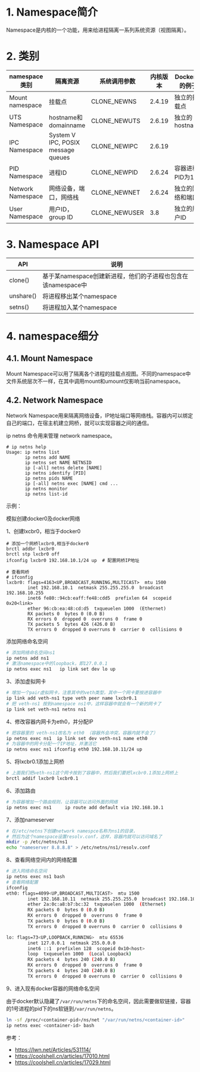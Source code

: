 # 1. Namespace简介

Namespace是内核的一个功能，用来给进程隔离一系列系统资源（视图隔离）。

# 2. 类别

| namespace类别     | 隔离资源                           | 系统调用参数  | 内核版本 | Docker中的例子   |
| ----------------- | ---------------------------------- | ------------- | -------- | ---------------- |
| Mount namespace   | 挂载点                             | CLONE_NEWNS   | 2.4.19   | 独立的挂载点     |
| UTS Namespace     | hostname和domainname               | CLONE_NEWUTS  | 2.6.19   | 独立的hostname   |
| IPC Namespace     | System V IPC, POSIX message queues | CLONE_NEWIPC  | 2.6.19   |                  |
| PID Namespace     | 进程ID                             | CLONE_NEWPID  | 2.6.24   | 容器进程PID为1   |
| Network Namespace | 网络设备，端口，网络栈             | CLONE_NEWNET  | 2.6.24   | 独立的网络和端口 |
| User Namespace    | 用户ID，group ID                   | CLONE_NEWUSER | 3.8      | 独立的用户ID     |

# 3. Namespace API

| API       | 说明                                                         |
| --------- | ------------------------------------------------------------ |
| clone()   | 基于某namespace创建新进程，他们的子进程也包含在该namespace中 |
| unshare() | 将进程移出某个namespace                                      |
| setns()   | 将进程加入某个namespace                                      |


# 4. namespace细分

## 4.1. Mount Namespace

Mount Namespace可以用了隔离各个进程的挂载点视图。不同的namespace中文件系统层次不一样，在其中调用mount和umount仅影响当前namespace。



## 4.2. Network Namespace

Network Namespace用来隔离网络设备，IP地址端口等网络栈。容器内可以绑定自己的端口，在宿主机建立网桥，就可以实现容器之间的通信。

ip netns 命令用来管理 network namespace。

```shell
# ip netns help
Usage: ip netns list
       ip netns add NAME
       ip netns set NAME NETNSID
       ip [-all] netns delete [NAME]
       ip netns identify [PID]
       ip netns pids NAME
       ip [-all] netns exec [NAME] cmd ...
       ip netns monitor
       ip netns list-id
```

示例：

模拟创建docker0及docker网络

1、创建lxcbr0，相当于docker0

```shell
# 添加一个网桥lxcbr0,相当于docker0
brctl addbr lxcbr0
brctl stp lxcbr0 off
ifconfig lxcbr0 192.168.10.1/24 up  # 配置网桥IP地址

# 查看网桥
# ifconfig
lxcbr0: flags=4163<UP,BROADCAST,RUNNING,MULTICAST>  mtu 1500
        inet 192.168.10.1  netmask 255.255.255.0  broadcast 192.168.10.255
        inet6 fe80::94cb:eaff:fe48:cdd5  prefixlen 64  scopeid 0x20<link>
        ether 96:cb:ea:48:cd:d5  txqueuelen 1000  (Ethernet)
        RX packets 0  bytes 0 (0.0 B)
        RX errors 0  dropped 0  overruns 0  frame 0
        TX packets 5  bytes 426 (426.0 B)
        TX errors 0  dropped 0 overruns 0  carrier 0  collisions 0
```

 添加网络命名空间

```bash
# 添加网络命名空间ns1
ip netns add ns1
# 激活namespace中的loopback，即127.0.0.1
ip netns exec ns1   ip link set dev lo up 
```

3、添加虚拟网卡

```bash
# 增加一个pair虚拟网卡，注意其中的veth类型，其中一个网卡要按进容器中
ip link add veth-ns1 type veth peer name lxcbr0.1
# 把 veth-ns1 按到namespace ns1中，这样容器中就会有一个新的网卡了
ip link set veth-ns1 netns ns1
```

4、修改容器内网卡为eth0，并分配IP

```bash
# 把容器里的 veth-ns1改名为 eth0 （容器外会冲突，容器内就不会了）
ip netns exec ns1  ip link set dev veth-ns1 name eth0 
# 为容器中的网卡分配一个IP地址，并激活它
ip netns exec ns1 ifconfig eth0 192.168.10.11/24 up
```

5、将lxcbr0.1添加上网桥

```bash
# 上面我们把veth-ns1这个网卡按到了容器中，然后我们要把lxcbr0.1添加上网桥上
brctl addif lxcbr0 lxcbr0.1
```

6、添加路由

```bash
# 为容器增加一个路由规则，让容器可以访问外面的网络
ip netns exec ns1     ip route add default via 192.168.10.1
```

7、添加nameserver

```bash
# 在/etc/netns下创建network namespce名称为ns1的目录，
# 然后为这个namespace设置resolv.conf，这样，容器内就可以访问域名了
mkdir -p /etc/netns/ns1
echo "nameserver 8.8.8.8" > /etc/netns/ns1/resolv.conf
```

8、查看网络空间内的网络配置

```bash
# 进入网络命名空间
ip netns exec ns1 bash
# 查看网络配置
ifconfig
eth0: flags=4099<UP,BROADCAST,MULTICAST>  mtu 1500
        inet 192.168.10.11  netmask 255.255.255.0  broadcast 192.168.10.255
        ether 2a:0c:a8:b7:bc:32  txqueuelen 1000  (Ethernet)
        RX packets 0  bytes 0 (0.0 B)
        RX errors 0  dropped 0  overruns 0  frame 0
        TX packets 0  bytes 0 (0.0 B)
        TX errors 0  dropped 0 overruns 0  carrier 0  collisions 0

lo: flags=73<UP,LOOPBACK,RUNNING>  mtu 65536
        inet 127.0.0.1  netmask 255.0.0.0
        inet6 ::1  prefixlen 128  scopeid 0x10<host>
        loop  txqueuelen 1000  (Local Loopback)
        RX packets 4  bytes 240 (240.0 B)
        RX errors 0  dropped 0  overruns 0  frame 0
        TX packets 4  bytes 240 (240.0 B)
        TX errors 0  dropped 0 overruns 0  carrier 0  collisions 0
```
9、进入现有docker容器的网络命名空间

由于docker默认隐藏了`/var/run/netns`下的命名空间，因此需要做软链接，容器的1号进程的pid下的ns软链到`/var/run/netns`。

```bash
ln -sf /proc/<container-pid>/ns/net "/var/run/netns/<container-id>"
ip netns exec <container-id> bash
```

参考：

- https://lwn.net/Articles/531114/
- https://coolshell.cn/articles/17010.html
- https://coolshell.cn/articles/17029.html
